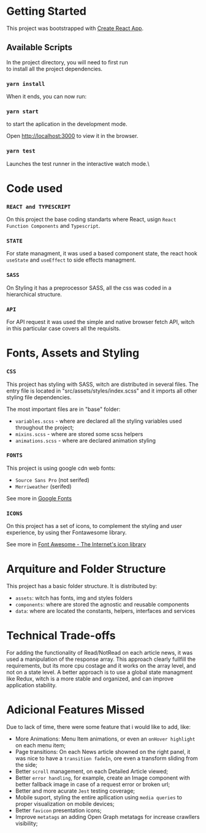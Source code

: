 # Getting Started

This project was bootstrapped with [Create React App](https://github.com/facebook/create-react-app).

## Available Scripts

In the project directory, you will need to first run\
to install all the project dependencies.

### `yarn install`

When it ends, you can now run:

### `yarn start`

to start the aplication in the development mode.

Open [http://localhost:3000](http://localhost:3000) to view it in the browser.

### `yarn test`

Launches the test runner in the interactive watch mode.\

# Code used

### `REACT and TYPESCRIPT`

On this project the base coding standarts where React, usign `React Function Components` and `Typescript`.

### `STATE`

For state managment, it was used a based component state, the react hook `useState` and `useEffect` to side effects managment.

### `SASS`

On Styling it has a preprocessor SASS, all the css was coded in a hierarchical structure.

### `API`

For API request it was used the simple and native browser fetch API, witch in this particular case covers all the requisits.

# Fonts, Assets and Styling

### `CSS`

This project has styling with SASS, witch are distributed in several files.
The entry file is located in "src/assets/styles/index.scss" and it imports all other styling file dependencies.

The most important files are in "base" folder:

- `variables.scss` - where are declared all the styling variables used throughout the project;
- `mixins.scss` - where are stored some scss helpers
- `animations.scss` - where are declared animation styling

### `FONTS`

This project is using google cdn web fonts:

- `Source Sans Pro` (not serifed)
- `Merriweather` (serifed)

See more in [Google Fonts](https://fonts.google.com/)

### `ICONS`

On this project has a set of icons, to complement the styling and user experience, by using ther Fontawesome library.

See more in [Font Awesome - The Internet's icon library](https://fontawesome.com/)

# Arquiture and Folder Structure

This project has a basic folder structure. It is distributed by:

- `assets`: witch has fonts, img and styles folders
- `components`: where are stored the agnostic and reusable components
- `data`: where are located the constants, helpers, interfaces and services

# Technical Trade-offs

For adding the functionality of Read/NotRead on each article news, it was used a manipulation of the response array. This approach clearly fullfill the requirements, but its more cpu costage and it works on the array level, and not on a state level.
A better approach is to use a global state managment like Redux, witch is a more stable and organized, and can improve application stability.

# Adicional Features Missed

Due to lack of time, there were some feature that i would like to add, like:

- More Animations: Menu Item animations, or even an `onHover highlight` on each menu item;
- Page transitions: On each News article showned on the right panel, it was nice to have a `transition fadeIn`, ore even a transform sliding from the side;
- Better `scroll` management, on each Detailed Article viewed;
- Better `error handling`, for example, create an Image component with better fallback image in case of a request error or broken url;
- Better and more acurate `Jest` testing coverage;
- Mobile suport, styling the entire apllication using `media queries` to proper visualization on mobile devices;
- Better `favicon` presentation icons;
- Improve `metatags` an adding Open Graph metatags for increase crawllers visibility;
